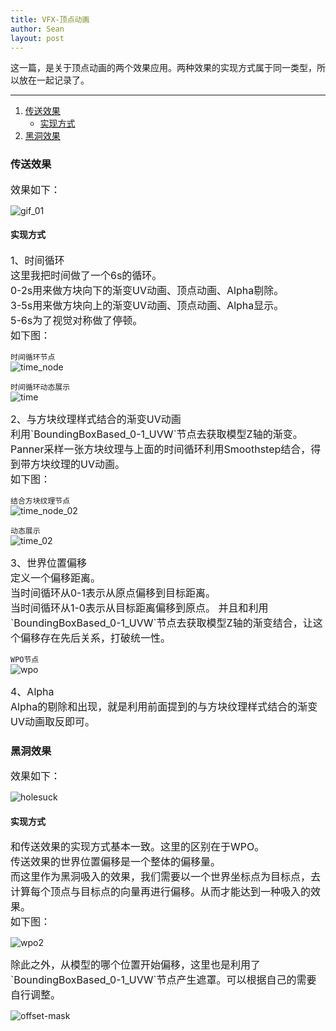 ```yaml
---
title: VFX-顶点动画
author: Sean
layout: post
---
```

这一篇，是关于顶点动画的两个效果应用。两种效果的实现方式属于同一类型，所以放在一起记录了。<br />

****

1. [传送效果](#传送效果)
   - [实现方式](#实现方式)
2. [黑洞效果](#黑洞效果)

### 传送效果
<font size="3">
   效果如下：<br>
</font>

![gif_01](https://user-images.githubusercontent.com/106949238/173237262-a0c10011-1c95-4ed8-b348-5f73dcea18c3.gif)

#### 实现方式
<font size="3">
   1、时间循环<br>
   这里我把时间做了一个6s的循环。<br>
   0-2s用来做方块向下的渐变UV动画、顶点动画、Alpha剔除。<br>
   3-5s用来做方块向上的渐变UV动画、顶点动画、Alpha显示。<br>
   5-6s为了视觉对称做了停顿。<br>
</font>
<font size="3">
   如下图：<br>
</font>

   `时间循环节点`<br>
   ![time_node](https://user-images.githubusercontent.com/106949238/173389684-d28060ec-ad85-4680-a5d7-e0f6dc2d59cc.png)

   `时间循环动态展示`<br>
   ![time](https://user-images.githubusercontent.com/106949238/173387844-5a77a87f-3346-430c-84b3-f73b0fb4934d.gif)

<font size="3">
   2、与方块纹理样式结合的渐变UV动画<br>
   利用`BoundingBoxBased_0-1_UVW`节点去获取模型Z轴的渐变。<br>
   Panner采样一张方块纹理与上面的时间循环利用Smoothstep结合，得到带方块纹理的UV动画。<br>
   如下图：<br>
</font>

   `结合方块纹理节点`<br>
   ![time_node_02](https://user-images.githubusercontent.com/106949238/173390949-f033ba68-e084-4457-83b8-893e2ff0da09.png)
   
   `动态展示`<br>
   ![time_02](https://user-images.githubusercontent.com/106949238/173391374-50b63683-6f21-4fae-95cb-d6aa4af4fb47.gif)
   
<font size="3">
   3、世界位置偏移<br>
   定义一个偏移距离。<br>
   当时间循环从0-1表示从原点偏移到目标距离。<br>
   当时间循环从1-0表示从目标距离偏移到原点。<brx>
   并且和利用`BoundingBoxBased_0-1_UVW`节点去获取模型Z轴的渐变结合，让这个偏移存在先后关系，打破统一性。<br>
</font>
   
   `WPO节点`<br>
   ![wpo](https://user-images.githubusercontent.com/106949238/173393718-24f0e52e-6cb2-48ed-bf83-fa360e00fa2d.png)
   
<font size="3">
   4、Alpha<br>
   Alpha的剔除和出现，就是利用前面提到的与方块纹理样式结合的渐变UV动画取反即可。
</font>

### 黑洞效果
<font size="3">
   效果如下：<br>
</font>
   
   ![holesuck](https://user-images.githubusercontent.com/106949238/173475942-5980f7f3-a743-4822-834a-a3373922504f.gif)
   
#### 实现方式
<font size="3">
   和传送效果的实现方式基本一致。这里的区别在于WPO。<br>
   传送效果的世界位置偏移是一个整体的偏移量。<br>
   而这里作为黑洞吸入的效果，我们需要以一个世界坐标点为目标点，去计算每个顶点与目标点的向量再进行偏移。从而才能达到一种吸入的效果。<br>
   如下图：<br>
</font>
   
   ![wpo2](https://user-images.githubusercontent.com/106949238/173477949-997f2f52-904f-4b81-a942-f1a0228fbac4.png)
   
<font size="3">
   除此之外，从模型的哪个位置开始偏移，这里也是利用了`BoundingBoxBased_0-1_UVW`节点产生遮罩。可以根据自己的需要自行调整。<br>
</font>
   
   ![offset-mask](https://user-images.githubusercontent.com/106949238/173478837-0ea4d818-0d75-429c-804c-795c7f23970f.png)
   
   
